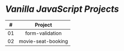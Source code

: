 # _Vanilla JavaScript Projects_

|  #  |     Project     |
| :-: | :-------------: |
| 01  | form-validation |
| 02  | movie-seat-booking |
